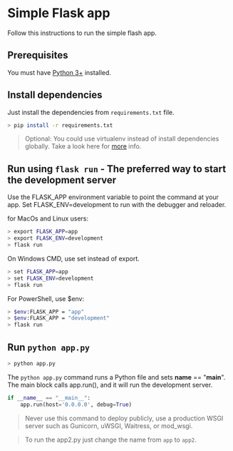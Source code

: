 # Simple Flask app

Follow this instructions to run the simple flash app.

## Prerequisites

You must have [Python 3+](https://www.python.org/downloads/) installed.

## Install dependencies

Just install the dependencies from `requirements.txt` file.

```bash
> pip install -r requirements.txt
```

> Optional: You could use virtualenv instead of install dependencies globally. Take a look here for [more](https://docs.python-guide.org/dev/virtualenvs/#:~:text=virtualenv%20is%20a%20tool%20to,standalone%2C%20in%20place%20of%20Pipenv.) info.

## Run using `flask run` - The preferred way to start the development server

Use the FLASK_APP environment variable to point the command at your app. Set FLASK_ENV=development to run with the debugger and reloader.

for MacOs and Linux users:

```bash
> export FLASK_APP=app
> export FLASK_ENV=development
> flask run
```

On Windows CMD, use set instead of export.

```bash
> set FLASK_APP=app
> set FLASK_ENV=development
> flask run
```

For PowerShell, use $env:

```bash
> $env:FLASK_APP = "app"
> $env:FLASK_APP = "development"
> flask run
```

## Run  `python app.py`

```bash
> python app.py
```

The `python app.py` command runs a Python file and sets __name__ == "__main__". The main block calls app.run(), and it will run the development server.

```python
if __name__ == "__main__":
    app.run(host='0.0.0.0', debug=True)
```

> Never use this command to deploy publicly, use a production WSGI server such as Gunicorn, uWSGI, Waitress, or mod_wsgi.

> To run the app2.py just change the name from `app` to `app2`.